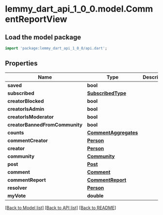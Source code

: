 # lemmy_dart_api_1_0_0.model.CommentReportView

## Load the model package
```dart
import 'package:lemmy_dart_api_1_0_0/api.dart';
```

## Properties
Name | Type | Description | Notes
------------ | ------------- | ------------- | -------------
**saved** | **bool** |  | 
**subscribed** | [**SubscribedType**](SubscribedType.md) |  | 
**creatorBlocked** | **bool** |  | 
**creatorIsAdmin** | **bool** |  | 
**creatorIsModerator** | **bool** |  | 
**creatorBannedFromCommunity** | **bool** |  | 
**counts** | [**CommentAggregates**](CommentAggregates.md) |  | 
**commentCreator** | [**Person**](Person.md) |  | 
**creator** | [**Person**](Person.md) |  | 
**community** | [**Community**](Community.md) |  | 
**post** | [**Post**](Post.md) |  | 
**comment** | [**Comment**](Comment.md) |  | 
**commentReport** | [**CommentReport**](CommentReport.md) |  | 
**resolver** | [**Person**](Person.md) |  | [optional] 
**myVote** | **double** |  | [optional] 

[[Back to Model list]](../README.md#documentation-for-models) [[Back to API list]](../README.md#documentation-for-api-endpoints) [[Back to README]](../README.md)


